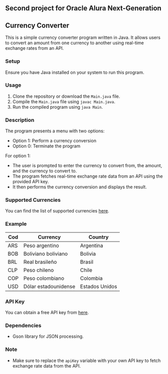 ## Second project for Oracle Alura Next-Generation

## Currency Converter

This is a simple currency converter program written in Java. It allows users to convert an amount from one currency to another using real-time exchange rates from an API.

### Setup

Ensure you have Java installed on your system to run this program.

### Usage

1. Clone the repository or download the `Main.java` file.
2. Compile the `Main.java` file using `javac Main.java`.
3. Run the compiled program using `java Main`.

### Description

The program presents a menu with two options:
- Option 1: Perform a currency conversion
- Option 0: Terminate the program

For option 1:
- The user is prompted to enter the currency to convert from, the amount, and the currency to convert to.
- The program fetches real-time exchange rate data from an API using the provided API key.
- It then performs the currency conversion and displays the result.

### Supported Currencies

You can find the list of supported currencies [here](https://www.exchangerate-api.com/docs/supported-currencies).

### Example

| Cod    | Currency           | Country        |
|--------|--------------------|----------------|
| ARS    | Peso argentino     | Argentina      |
| BOB    | Boliviano boliviano| Bolivia        |
| BRL    | Real brasileño     | Brasil         |
| CLP    | Peso chileno       | Chile          |
| COP    | Peso colombiano    | Colombia       |
| USD    | Dólar estadounidense| Estados Unidos|

### API Key

You can obtain a free API key from [here](https://www.exchangerate-api.com/).

### Dependencies

- Gson library for JSON processing.

### Note

- Make sure to replace the `apiKey` variable with your own API key to fetch exchange rate data from the API.